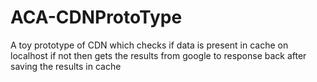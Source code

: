 # ACA-CDNProtoType
A  toy prototype of CDN which checks if data is present in cache on localhost if not then gets the results from google to response back after saving the results in cache 
